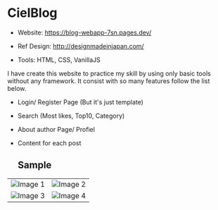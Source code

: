 ﻿# CielBlog
 
- Website: https://blog-webapp-7sn.pages.dev/

- Ref Design: http://designmadeinjapan.com/

- Tools: HTML, CSS, VanillaJS

I have create this website to practice my skill by using only basic tools without any framework. It consist with so many features follow the list below.
- Login/ Register Page (But it's just template)
- Search (Most likes, Top10, Category)
- About author Page/ Profiel
- Content for each post

  ## Sample

  <!-- Create a table with 2 rows and 2 columns -->
<table>
  <tr>
    <!-- Each cell in the table represents an image -->
    <td>
      <img src="https://github.com/WinRafaelx/CielBlog/assets/120245459/3aa81cc2-237d-469e-b9a6-b2db4c7bd9c5" alt="Image 1"></td>
    <td>
      <img src="https://github.com/WinRafaelx/CielBlog/assets/120245459/449a0439-4409-4882-adca-58cec937a8fa" alt="Image 2"></td>
  </tr>
  <tr>
    <td>
      <img src="https://github.com/WinRafaelx/CielBlog/assets/120245459/bdb87430-a246-4eae-b48c-c5707f257458" alt="Image 3"></td>
    <td>
      <img src="https://github.com/WinRafaelx/CielBlog/assets/120245459/331baafc-4691-4734-9701-659b54166da2" alt="Image 4"></td>
  </tr>

</table>


